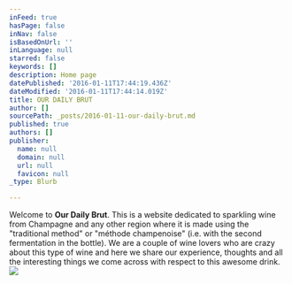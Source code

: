 ```yaml
---
inFeed: true
hasPage: false
inNav: false
isBasedOnUrl: ''
inLanguage: null
starred: false
keywords: []
description: Home page
datePublished: '2016-01-11T17:44:19.436Z'
dateModified: '2016-01-11T17:44:14.019Z'
title: OUR DAILY BRUT
author: []
sourcePath: _posts/2016-01-11-our-daily-brut.md
published: true
authors: []
publisher:
  name: null
  domain: null
  url: null
  favicon: null
_type: Blurb

---
```

Welcome to **Our Daily Brut**. This is a website dedicated to sparkling wine from Champagne and any other region where it is made using the "traditional method" or "méthode champenoise" (i.e. with the second fermentation in the bottle). We are a couple of wine lovers who are crazy about this type of wine and here we share our experience, thoughts and all the interesting things we come across with respect to this awesome drink.
![](https://the-grid-user-content.s3-us-west-2.amazonaws.com/52e9b313-c194-487b-a8d8-0500caaa65da.jpg)